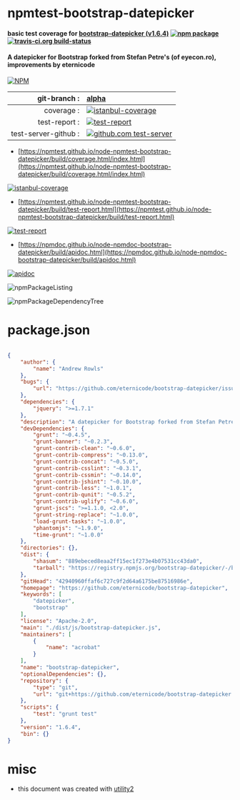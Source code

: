 # npmtest-bootstrap-datepicker

#### basic test coverage for  [bootstrap-datepicker (v1.6.4)](https://github.com/eternicode/bootstrap-datepicker)  [![npm package](https://img.shields.io/npm/v/npmtest-bootstrap-datepicker.svg?style=flat-square)](https://www.npmjs.org/package/npmtest-bootstrap-datepicker) [![travis-ci.org build-status](https://api.travis-ci.org/npmtest/node-npmtest-bootstrap-datepicker.svg)](https://travis-ci.org/npmtest/node-npmtest-bootstrap-datepicker)

#### A datepicker for Bootstrap forked from Stefan Petre's (of eyecon.ro), improvements by eternicode

[![NPM](https://nodei.co/npm/bootstrap-datepicker.png?downloads=true&downloadRank=true&stars=true)](https://www.npmjs.com/package/bootstrap-datepicker)

| git-branch : | [alpha](https://github.com/npmtest/node-npmtest-bootstrap-datepicker/tree/alpha)|
|--:|:--|
| coverage : | [![istanbul-coverage](https://npmtest.github.io/node-npmtest-bootstrap-datepicker/build/coverage.badge.svg)](https://npmtest.github.io/node-npmtest-bootstrap-datepicker/build/coverage.html/index.html)|
| test-report : | [![test-report](https://npmtest.github.io/node-npmtest-bootstrap-datepicker/build/test-report.badge.svg)](https://npmtest.github.io/node-npmtest-bootstrap-datepicker/build/test-report.html)|
| test-server-github : | [![github.com test-server](https://npmtest.github.io/node-npmtest-bootstrap-datepicker/GitHub-Mark-32px.png)](https://npmtest.github.io/node-npmtest-bootstrap-datepicker/build/app/index.html) | | build-artifacts : | [![build-artifacts](https://npmtest.github.io/node-npmtest-bootstrap-datepicker/glyphicons_144_folder_open.png)](https://github.com/npmtest/node-npmtest-bootstrap-datepicker/tree/gh-pages/build)|

- [https://npmtest.github.io/node-npmtest-bootstrap-datepicker/build/coverage.html/index.html](https://npmtest.github.io/node-npmtest-bootstrap-datepicker/build/coverage.html/index.html)

[![istanbul-coverage](https://npmtest.github.io/node-npmtest-bootstrap-datepicker/build/screenCapture.buildCi.browser.%252Ftmp%252Fbuild%252Fcoverage.lib.html.png)](https://npmtest.github.io/node-npmtest-bootstrap-datepicker/build/coverage.html/index.html)

- [https://npmtest.github.io/node-npmtest-bootstrap-datepicker/build/test-report.html](https://npmtest.github.io/node-npmtest-bootstrap-datepicker/build/test-report.html)

[![test-report](https://npmtest.github.io/node-npmtest-bootstrap-datepicker/build/screenCapture.buildCi.browser.%252Ftmp%252Fbuild%252Ftest-report.html.png)](https://npmtest.github.io/node-npmtest-bootstrap-datepicker/build/test-report.html)

- [https://npmdoc.github.io/node-npmdoc-bootstrap-datepicker/build/apidoc.html](https://npmdoc.github.io/node-npmdoc-bootstrap-datepicker/build/apidoc.html)

[![apidoc](https://npmdoc.github.io/node-npmdoc-bootstrap-datepicker/build/screenCapture.buildCi.browser.%252Ftmp%252Fbuild%252Fapidoc.html.png)](https://npmdoc.github.io/node-npmdoc-bootstrap-datepicker/build/apidoc.html)

![npmPackageListing](https://npmtest.github.io/node-npmtest-bootstrap-datepicker/build/screenCapture.npmPackageListing.svg)

![npmPackageDependencyTree](https://npmtest.github.io/node-npmtest-bootstrap-datepicker/build/screenCapture.npmPackageDependencyTree.svg)



# package.json

```json

{
    "author": {
        "name": "Andrew Rowls"
    },
    "bugs": {
        "url": "https://github.com/eternicode/bootstrap-datepicker/issues"
    },
    "dependencies": {
        "jquery": ">=1.7.1"
    },
    "description": "A datepicker for Bootstrap forked from Stefan Petre's (of eyecon.ro), improvements by eternicode",
    "devDependencies": {
        "grunt": "~0.4.5",
        "grunt-banner": "~0.2.3",
        "grunt-contrib-clean": "~0.6.0",
        "grunt-contrib-compress": "~0.13.0",
        "grunt-contrib-concat": "~0.5.0",
        "grunt-contrib-csslint": "~0.3.1",
        "grunt-contrib-cssmin": "~0.14.0",
        "grunt-contrib-jshint": "~0.10.0",
        "grunt-contrib-less": "~1.0.1",
        "grunt-contrib-qunit": "~0.5.2",
        "grunt-contrib-uglify": "~0.6.0",
        "grunt-jscs": ">=1.1.0, <2.0",
        "grunt-string-replace": "~1.0.0",
        "load-grunt-tasks": "~1.0.0",
        "phantomjs": "~1.9.0",
        "time-grunt": "~1.0.0"
    },
    "directories": {},
    "dist": {
        "shasum": "889ebeced8eaa2ff15ec1f273e4b07531cc43da0",
        "tarball": "https://registry.npmjs.org/bootstrap-datepicker/-/bootstrap-datepicker-1.6.4.tgz"
    },
    "gitHead": "42940960ffaf6c727c9f2d64a6175be87516986e",
    "homepage": "https://github.com/eternicode/bootstrap-datepicker",
    "keywords": [
        "datepicker",
        "bootstrap"
    ],
    "license": "Apache-2.0",
    "main": "./dist/js/bootstrap-datepicker.js",
    "maintainers": [
        {
            "name": "acrobat"
        }
    ],
    "name": "bootstrap-datepicker",
    "optionalDependencies": {},
    "repository": {
        "type": "git",
        "url": "git+https://github.com/eternicode/bootstrap-datepicker.git"
    },
    "scripts": {
        "test": "grunt test"
    },
    "version": "1.6.4",
    "bin": {}
}
```



# misc
- this document was created with [utility2](https://github.com/kaizhu256/node-utility2)
